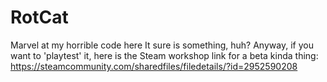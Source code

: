 # RotCat
Marvel at my horrible code here
It sure is something, huh?
Anyway, if you want to 'playtest' it, here is the Steam workshop link for a beta kinda thing:
https://steamcommunity.com/sharedfiles/filedetails/?id=2952590208
